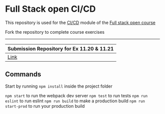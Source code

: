 # Full Stack open CI/CD

This repository is used for the [CI/CD](https://fullstackopen.com/en/part11) module of the [Full stack open course](https://fullstackopen.com/en/)

Fork the repository to complete course exercises

---

| Submission Repository for Ex 11.20 & 11.21 |
|---|
| [Link](https://github.com/Savy011/fso-cicd-phonebook) |

## Commands

Start by running `npm install` inside the project folder

`npm start` to run the webpack dev server
`npm test` to run tests
`npm run eslint` to run eslint
`npm run build` to make a production build
`npm run start-prod` to run your production build
